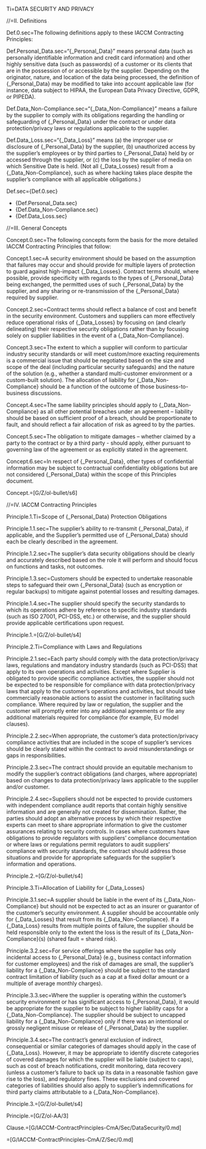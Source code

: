 Ti=DATA SECURITY AND PRIVACY

//=II. Definitions

Def.0.sec=The following definitions apply to these IACCM Contracting Principles:

Def.Personal_Data.sec=“{_Personal_Data}” means personal data (such as personally identifiable information and credit card information) and other highly sensitive data (such as passwords) of a customer or its clients that are in the possession of or accessible by the supplier. Depending on the originator, nature, and location of the data being processed, the definition of {_Personal_Data} may be modified to take into account applicable law (for instance, data subject to HIPAA, the European Data Privacy Directive, GDPR, or PIPEDA).

Def.Data_Non-Compliance.sec=“{_Data_Non-Compliance}” means a failure by the supplier to comply with its obligations regarding the handling or safeguarding of {_Personal_Data} under the contract or under data protection/privacy laws or regulations applicable to the supplier.

Def.Data_Loss.sec=“{_Data_Loss}” means (a) the improper use or disclosure of {_Personal_Data} by the supplier, (b) unauthorized access by the supplier’s employees or by third parties to {_Personal_Data} held by or accessed through the supplier, or (c) the loss by the supplier of media on which Sensitive Date is held. (Not all {_Data_Losses} result from a {_Data_Non-Compliance}, such as where hacking takes place despite the supplier’s compliance with all applicable obligations.)

Def.sec={Def.0.sec}<ul><li>{Def.Personal_Data.sec}<li>{Def.Data_Non-Compliance.sec}<li>{Def.Data_Loss.sec}</ul>

//=III. General Concepts

Concept.0.sec=The following concepts form the basis for the more detailed IACCM Contracting Principles that follow:

Concept.1.sec=A security environment should be based on the assumption that failures may occur and should provide for multiple layers of protection to guard against high-impact {_Data_Losses}.  Contract terms should, where possible, provide specificity with regards to the types of {_Personal_Data} being exchanged, the permitted uses of such {_Personal_Data} by the supplier, and any sharing or re-transmission of the {_Personal_Data} required by supplier.

Concept.2.sec=Contract terms should reflect a balance of cost and benefit in the security environment. Customers and suppliers can more effectively reduce operational risks of {_Data_Losses} by focusing on (and clearly delineating) their respective security obligations rather than by focusing solely on supplier liabilities in the event of a {_Data_Non-Compliance}.

Concept.3.sec=The extent to which a supplier will conform to particular industry security standards or will meet custom/more exacting requirements is a commercial issue that should be negotiated based on the size and scope of the deal (including particular security safeguards) and the nature of the solution (e.g., whether a standard multi-customer environment or a custom-built solution). The allocation of liability for {_Data_Non-Compliance} should be a function of the outcome of those business-to-business discussions.

Concept.4.sec=The same liability principles should apply to {_Data_Non-Compliance} as all other potential breaches under an agreement – liability should be based on sufficient proof of a breach, should be proportionate to fault, and should reflect a fair allocation of risk as agreed to by the parties.

Concept.5.sec=The obligation to mitigate damages – whether claimed by a party to the contract or by a third party - should apply, either pursuant to governing law of the agreement or as explicitly stated in the agreement.

Concept.6.sec=In respect of {_Personal_Data}, other types of confidential information may be subject to contractual confidentiality obligations but are not considered {_Personal_Data} within the scope of this Principles document.

Concept.=[G/Z/ol-bullet/s6]

//=IV. IACCM Contracting Principles

Principle.1.Ti=Scope of {_Personal_Data} Protection Obligations

Principle.1.1.sec=The supplier’s ability to re-transmit {_Personal_Data}, if applicable, and the Supplier’s permitted use of {_Personal_Data} should each be clearly described in the agreement.

Principle.1.2.sec=The supplier’s data security obligations should be clearly and accurately described based on the role it will perform and should focus on functions and tasks, not outcomes.

Principle.1.3.sec=Customers should be expected to undertake reasonable steps to safeguard their own {_Personal_Data} (such as encryption or regular backups) to mitigate against potential losses and resulting damages.

Principle.1.4.sec=The supplier should specify the security standards to which its operations adhere by reference to specific industry standards (such as ISO 27001, PCI-DSS, etc.) or otherwise, and the supplier should provide applicable certifications upon request.

Principle.1.=[G/Z/ol-bullet/s4]

Principle.2.Ti=Compliance with Laws and Regulations

Principle.2.1.sec=Each party should comply with the data protection/privacy laws, regulations and mandatory industry standards (such as PCI-DSS) that apply to its own operations and activities. Except where Supplier is obligated to provide specific compliance activities, the supplier should not be expected to be responsible for compliance with data protection/privacy laws that apply to the customer’s operations and activities, but should take commercially reasonable actions to assist the customer in facilitating such compliance. Where required by law or regulation, the supplier and the customer will promptly enter into any additional agreements or file any additional materials required for compliance (for example, EU model clauses).

Principle.2.2.sec=When appropriate, the customer’s data protection/privacy compliance activities that are included in the scope of supplier’s services should be clearly stated within the contract to avoid misunderstandings or gaps in responsibilities.

Principle.2.3.sec=The contract should provide an equitable mechanism to modify the supplier’s contract obligations (and charges, where appropriate) based on changes to data protection/privacy laws applicable to the supplier and/or customer.

Principle.2.4.sec=Suppliers should not be expected to provide customers with independent compliance audit reports that contain highly sensitive information and are generally not created for dissemination. Rather, the parties should adopt an alternative process by which their respective experts can meet to share appropriate information to give the customer assurances relating to security controls. In cases where customers have obligations to provide regulators with suppliers’ compliance documentation or where laws or regulations permit regulators to audit suppliers’ compliance with security standards, the contract should address those situations and provide for appropriate safeguards for the supplier’s information and operations.

Principle.2.=[G/Z/ol-bullet/s4]

Principle.3.Ti=Allocation of Liability for {_Data_Losses}

Principle.3.1.sec=A supplier should be liable in the event of its {_Data_Non-Compliance} but should not be expected to act as an insurer or guarantor of the customer’s security environment. A supplier should be accountable only for {_Data_Losses} that result from its {_Data_Non-Compliance}. If a {_Data_Loss} results from multiple points of failure, the supplier should be held responsible only to the extent the loss is the result of its {_Data_Non-Compliance}(s) (shared fault = shared risk).

Principle.3.2.sec=For service offerings where the supplier has only incidental access to {_Personal_Data} (e.g., business contact information for customer employees) and the risk of damages are small, the supplier’s liability for a {_Data_Non-Compliance} should be subject to the standard contract limitation of liability (such as a cap at a fixed dollar amount or a multiple of average monthly charges).

Principle.3.3.sec=Where the supplier is operating within the customer’s security environment or has significant access to {_Personal_Data}, it would be appropriate for the supplier to be subject to higher liability caps for a {_Data_Non-Compliance}.
The supplier should be subject to uncapped liability for a {_Data_Non-Compliance} only if there was an intentional or grossly negligent misuse or release of {_Personal_Data} by the supplier.

Principle.3.4.sec=The contract’s general exclusion of indirect, consequential or similar categories of damages should apply in the case of {_Data_Loss}. However, it may be appropriate to identify discrete categories of covered damages for which the supplier will be liable (subject to caps), such as cost of breach notifications, credit monitoring, data recovery (unless a customer’s failure to back up its data in a reasonable fashion gave rise to the loss), and regulatory fines. These exclusions and covered categories of liabilities should also apply to supplier’s indemnifications for third party claims attributable to a {_Data_Non-Compliance}.

Principle.3.=[G/Z/ol-bullet/s4]

Principle.=[G/Z/ol-AA/3]

Clause.=[G/IACCM-ContractPrinciples-CmA/Sec/DataSecurity/0.md]

=[G/IACCM-ContractPrinciples-CmA/Z/Sec/0.md]
